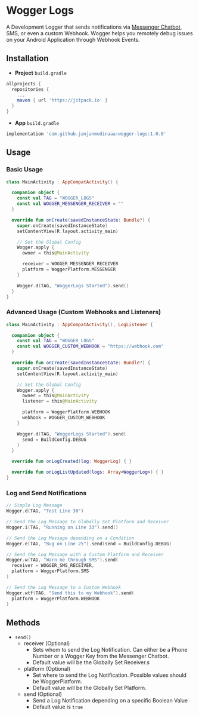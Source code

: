 # Wogger Logs
A Development Logger that sends notifications via [Messenger Chatbot](https://m.me/woggerlogs), SMS, or even a custom Webhook. Wogger helps you remotely debug issues on your Android Application through Webhook Events.

## Installation
- **Project** `build.gradle`
```gradle
allprojects {
  repositories {
    ...
    maven { url 'https://jitpack.io' }
  }
}
```

- **App** `build.gradle` 
```gradle
implementation 'com.github.janjanmedinaaa:wogger-logs:1.0.0'
```

## Usage
### Basic Usage
```kotlin
class MainActivity : AppCompatActivity() {

  companion object {
    const val TAG = "WOGGER_LOGS"
    const val WOGGER_MESSENGER_RECEIVER = ""
  }

  override fun onCreate(savedInstanceState: Bundle?) {
    super.onCreate(savedInstanceState)
    setContentView(R.layout.activity_main)

    // Set the Global Config
    Wogger.apply {
      owner = this@MainActivity

      receiver = WOGGER_MESSENGER_RECEIVER
      platform = WoggerPlatform.MESSENGER
    }

    Wogger.d(TAG, "WoggerLogs Started").send()
  }
}
```

### Advanced Usage (Custom Webhooks and Listeners)
```kotlin
class MainActivity : AppCompatActivity(), LogListener {

  companion object {
    const val TAG = "WOGGER_LOGS"
    const val WOGGER_CUSTOM_WEBHOOK = "https://webhook.com"
  }

  override fun onCreate(savedInstanceState: Bundle?) {
    super.onCreate(savedInstanceState)
    setContentView(R.layout.activity_main)

    // Set the Global Config
    Wogger.apply {
      owner = this@MainActivity
      listener = this@MainActivity

      platform = WoggerPlatform.WEBHOOK
      webhook = WOGGER_CUSTOM_WEBHOOK
    }

    Wogger.d(TAG, "WoggerLogs Started").send(
      send = BuildConfig.DEBUG
    )
  }

  override fun onLogCreated(log: WoggerLog) { }

  override fun onLogListUpdated(logs: Array<WoggerLog>) { }
}
```

### Log and Send Notifications
```kotlin
// Simple Log Message
Wogger.d(TAG, "Test Line 30")

// Send the Log Message to Globally Set Platform and Receiver
Wogger.i(TAG, "Running on Line 33").send()

// Send the Log Message depending on a Condition
Wogger.e(TAG, "Bug on Line 25").send(send = BuildConfig.DEBUG)

// Send the Log Message with a Custom Platform and Receiver
Wogger.w(TAG, "Warn me through SMS").send(
  receiver = WOGGER_SMS_RECEIVER,
  platform = WoggerPlatform.SMS
)

// Send the Log Message to a Custom Webhook
Wogger.wtf(TAG, "Send this to my Webhook").send(
  platform = WoggerPlatform.WEBHOOK
)
```

## Methods 
- `send()`
  - receiver (Optional)
    - Sets whom to send the Log Notification. Can either be a Phone Number or a Wogger Key from the Messenger Chatbot.
    - Default value will be the Globally Set Receiver.s
  - platform (Optional)
    - Set where to send the Log Notification. Possible values should be WoggerPlatform.
    - Default value will be the Globally Set Platform.
  - send (Optional)
    - Send a Log Notification depending on a specific Boolean Value
    - Default value is `true`